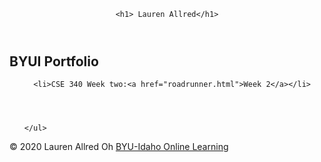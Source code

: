 <!doctype html>
<html lang="en-US">

<head>
  <meta charset="utf-8">
  <meta charset="utf-8">
  <meta name="viewport" content="width=device-width, initial-scale=1">
  <title>Assignment Portal CIT 261</title>
  <meta name="description" content="Lauren Allred Assignment Portal Page ">
  <link rel="stylesheet" href="styles/normalize.css">
  <link rel="stylesheet" href="styles/main.css">



</head>

<body>
  <header>

    <h1> Lauren Allred</h1>
  </header>
  <nav>

  </nav>
  <main>
    <h2> BYUI Portfolio </h2>
    <ul>



    
      <li>CSE 340 Week two:<a href="roadrunner.html">Week 2</a></li>




    </ul>



  </main>
  <footer>
    <p>&copy; 2020 Lauren Allred Oh <a href="http://www.byui.edu/online">BYU-Idaho Online Learning</a></p>

  </footer>

</body>

</html>
      
